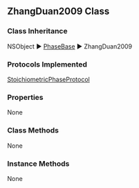 ## ZhangDuan2009 Class  
### Class Inheritance  
NSObject ▶️ [PhaseBase](PhaseBase.html) ▶️ ZhangDuan2009    

### Protocols Implemented  
[StoichiometricPhaseProtocol](StoichiometricPhaseProtocol.html)    

### Properties  
None   

### Class Methods  
None  

### Instance Methods  
None   